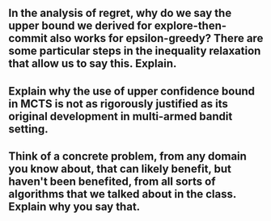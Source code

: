 In the analysis of regret, why do we say the upper bound we derived for explore-then-commit also works for epsilon-greedy? There are some particular steps in the inequality relaxation that allow us to say this. Explain.
---

Explain why the use of upper confidence bound in MCTS is not as rigorously justified as its original development in multi-armed bandit setting.
---

Think of a concrete problem, from any domain you know about, that can likely benefit, but haven't been benefited, from all sorts of algorithms that we talked about in the class. Explain why you say that.
---
